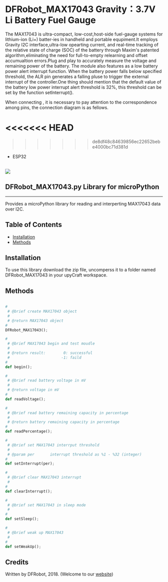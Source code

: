 # DFRobot_MAX17043 Gravity：3.7V Li Battery Fuel Gauge

The MAX17043 is ultra-compact, low-cost,host-side fuel-gauge systems for lithium-ion (Li+) batter-ies in handheld and portable 
equpiment.It employs Gravity I2C interface,ultra-low opearting current, and real-time tracking of the relative state of charge 
(SOC) of the battery through Maxim's patented algorithm,eliminating the need for full-to-empty relearning and offset accumualtion 
errors.Plug and play to accurately measure the voltage and remaining power of the battery. The module  also features as a low 
battery power alert interrupt function.  When the battery power falls below specified threshold, the ALR pin generates a falling 
pluse to trigger the external interrupt of the controller.One thing should mention that the default value of the battery low power
interrupt alert threshold is 32%, this threshold can be set by the function setInterrupt().

When connecting , it is necessary to pay attention to the correspondence among pins, the connection diagram is as fellows.
<br>

<<<<<<< HEAD
=======

>>>>>>> de8df48c84639856ec22652bebe4000bc71d381d
* ESP32

<br>
<img src="..//..//image/esp32.jpg">
<br>


## DFRobot_MAX17043.py Library for microPython
---------------------------------------------------------
Provides a microPython library for reading and interperting MAX17043 data over I2C.

## Table of Contents

* [Installation](#installation)
* [Methods](#methods)

## Installation

To use this library download the zip file, uncomperss it to a folder named DFRobot_MAX17043 in your upyCraft workspace.

## Methods

```python

#
 # @brief create MAX17043 object
 #
 # @return MAX17043 object
#
DFRobot_MAX17043();

#
 # @brief MAX17043 begin and test moudle
 #
 # @return result:        0: successful
 #                       -1: faild
#
def begin();

#
 # @brief read battery voltage in mV
 #
 # @return voltage in mV
#
def readVoltage();

#
 # @brief read battery remaining capacity in percentage
 #
 # @return battery remaining capacity in percentage
#
def readPercentage();

#
 # @brief set MAX17043 interrput threshold
 #
 # @param per       interrupt threshold as %1 - %32 (integer)
#
def setInterrupt(per);

#
 # @brief clear MAX17043 interrupt
 # 
#
def clearInterrupt();

#
 # @brief set MAX17043 in sleep mode
 # 
#
def setSleep();

#
 # @brief weak up MAX17043
 # 
#
def setWeakUp();

```

## Credits

Written by DFRobot, 2018. (Welcome to our [website](https://www.dfrobot.com/))

